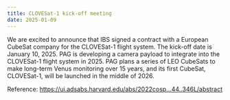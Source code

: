 ```yaml
---
title: CLOVESat-1 kick-off meeting
date: 2025-01-09
---
```

We are excited to announce that IBS signed a contract with a European 
CubeSat company for the CLOVESat-1 flight system. The kick-off date is 
January 10, 2025.
PAG is developing a camera payload to integrate into the CLOVESat-1 
flight system in 2025. PAG plans a series of LEO CubeSats to make 
long-term Venus monitoring over 15 years, and its first CubeSat, 
CLOVESat-1, will be launched in the middle of 2026.

Reference: https://ui.adsabs.harvard.edu/abs/2022cosp...44..346L/abstract

